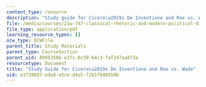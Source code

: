 ```yaml
---
content_type: resource
description: "Study guide for Cicero\u2019s De Inventione and Roe vs. Wade."
file: /media/courses/21w-747-classical-rhetoric-and-modern-political-discourse-fall-2009/e3739897eda0a5ced4a5f2b1f048550b_MIT21W_747_01F09_study03.pdf
file_type: application/pdf
learning_resource_types: []
ocw_type: OCWFile
parent_title: Study Materials
parent_type: CourseSection
parent_uid: 89053586-e37c-6c58-64c3-faf247aa873a
resourcetype: Document
title: "Study Guide for Cicero\u2019s De Inventione and Roe vs. Wade"
uid: e3739897-eda0-a5ce-d4a5-f2b1f048550b
---
```

